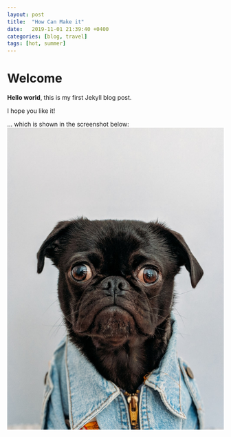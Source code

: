 ```yaml
---
layout: post
title:  "How Can Make it"
date:   2019-11-01 21:39:40 +0400
categories: [blog, travel]
tags: [hot, summer]
---
```


# Welcome

**Hello world**, this is my first Jekyll blog post.

I hope you like it!



... which is shown in the screenshot below:
![My helpful screenshot](/assets/image1.jpeg)




